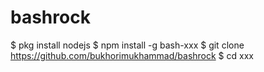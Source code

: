 # bashrock
$ pkg install nodejs
$ npm install -g bash-xxx
$ git clone https://github.com/bukhorimukhammad/bashrock
$ cd xxx
